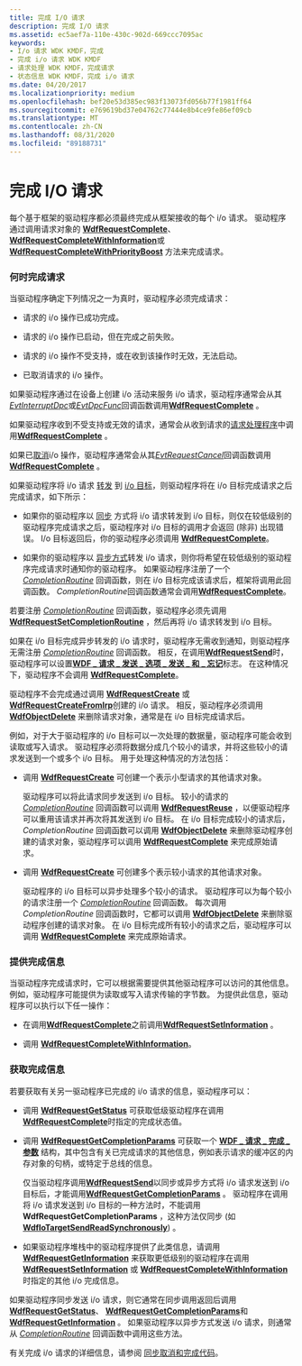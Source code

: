 ```yaml
---
title: 完成 I/O 请求
description: 完成 I/O 请求
ms.assetid: ec5aef7a-110e-430c-902d-669ccc7095ac
keywords:
- I/o 请求 WDK KMDF，完成
- 完成 i/o 请求 WDK KMDF
- 请求处理 WDK KMDF，完成请求
- 状态信息 WDK KMDF，完成 i/o 请求
ms.date: 04/20/2017
ms.localizationpriority: medium
ms.openlocfilehash: bef20e53d385ec983f13073fd056b77f1981ff64
ms.sourcegitcommit: e769619bd37e04762c77444e8b4ce9fe86ef09cb
ms.translationtype: MT
ms.contentlocale: zh-CN
ms.lasthandoff: 08/31/2020
ms.locfileid: "89188731"
---
```

# <a name="completing-io-requests"></a>完成 I/O 请求





每个基于框架的驱动程序都必须最终完成从框架接收的每个 i/o 请求。 驱动程序通过调用请求对象的 [**WdfRequestComplete**](/windows-hardware/drivers/ddi/wdfrequest/nf-wdfrequest-wdfrequestcomplete)、 [**WdfRequestCompleteWithInformation**](/windows-hardware/drivers/ddi/wdfrequest/nf-wdfrequest-wdfrequestcompletewithinformation)或 [**WdfRequestCompleteWithPriorityBoost**](/windows-hardware/drivers/ddi/wdfrequest/nf-wdfrequest-wdfrequestcompletewithpriorityboost) 方法来完成请求。

### <a name="when-to-complete-a-request"></a>何时完成请求

当驱动程序确定下列情况之一为真时，驱动程序必须完成请求：

-   请求的 i/o 操作已成功完成。

-   请求的 i/o 操作已启动，但在完成之前失败。

-   请求的 i/o 操作不受支持，或在收到该操作时无效，无法启动。

-   已取消请求的 i/o 操作。

如果驱动程序通过在设备上创建 i/o 活动来服务 i/o 请求，驱动程序通常会从其[*EvtInterruptDpc*](/windows-hardware/drivers/ddi/wdfinterrupt/nc-wdfinterrupt-evt_wdf_interrupt_dpc)或[*EvtDpcFunc*](/windows-hardware/drivers/ddi/wdfdpc/nc-wdfdpc-evt_wdf_dpc)回调函数调用[**WdfRequestComplete**](/windows-hardware/drivers/ddi/wdfrequest/nf-wdfrequest-wdfrequestcomplete) 。

如果驱动程序收到不受支持或无效的请求，通常会从收到请求的[请求处理程序](request-handlers.md)中调用[**WdfRequestComplete**](/windows-hardware/drivers/ddi/wdfrequest/nf-wdfrequest-wdfrequestcomplete) 。

如果已[取消](canceling-i-o-requests.md)i/o 操作，驱动程序通常会从其[*EvtRequestCancel*](/windows-hardware/drivers/ddi/wdfrequest/nc-wdfrequest-evt_wdf_request_cancel)回调函数调用[**WdfRequestComplete**](/windows-hardware/drivers/ddi/wdfrequest/nf-wdfrequest-wdfrequestcomplete) 。

如果驱动程序将 i/o 请求 [转发](forwarding-i-o-requests.md) 到 [i/o 目标](using-i-o-targets.md)，则驱动程序将在 i/o 目标完成请求之后完成请求，如下所示：

-   如果你的驱动程序以 [同步](sending-i-o-requests-synchronously.md) 方式将 i/o 请求转发到 i/o 目标，则仅在较低级别的驱动程序完成请求之后，驱动程序对 i/o 目标的调用才会返回 (除非) 出现错误。 I/o 目标返回后，你的驱动程序必须调用 [**WdfRequestComplete**](/windows-hardware/drivers/ddi/wdfrequest/nf-wdfrequest-wdfrequestcomplete)。

-   如果你的驱动程序以 [异步方式](sending-i-o-requests-asynchronously.md)转发 i/o 请求，则你将希望在较低级别的驱动程序完成请求时通知你的驱动程序。 如果驱动程序注册了一个 [*CompletionRoutine*](/windows-hardware/drivers/ddi/wdfrequest/nc-wdfrequest-evt_wdf_request_completion_routine) 回调函数，则在 i/o 目标完成该请求后，框架将调用此回调函数。 *CompletionRoutine*回调函数通常会调用[**WdfRequestComplete**](/windows-hardware/drivers/ddi/wdfrequest/nf-wdfrequest-wdfrequestcomplete)。

若要注册 [*CompletionRoutine*](/windows-hardware/drivers/ddi/wdfrequest/nc-wdfrequest-evt_wdf_request_completion_routine) 回调函数，驱动程序必须先调用 [**WdfRequestSetCompletionRoutine**](/windows-hardware/drivers/ddi/wdfrequest/nf-wdfrequest-wdfrequestsetcompletionroutine) ，然后再将 i/o 请求转发到 i/o 目标。

如果在 i/o 目标完成异步转发的 i/o 请求时，驱动程序无需收到通知，则驱动程序无需注册 [*CompletionRoutine*](/windows-hardware/drivers/ddi/wdfrequest/nc-wdfrequest-evt_wdf_request_completion_routine) 回调函数。 相反，在调用[**WdfRequestSend**](/windows-hardware/drivers/ddi/wdfrequest/nf-wdfrequest-wdfrequestsend)时，驱动程序可以设置[**WDF \_ 请求 \_ 发送 \_ 选项 \_ 发送 \_ 和 \_ 忘记**](/windows-hardware/drivers/ddi/wdfrequest/ne-wdfrequest-_wdf_request_send_options_flags)标志。 在这种情况下，驱动程序不会调用 [**WdfRequestComplete**](/windows-hardware/drivers/ddi/wdfrequest/nf-wdfrequest-wdfrequestcomplete)。

驱动程序不会完成通过调用 [**WdfRequestCreate**](/windows-hardware/drivers/ddi/wdfrequest/nf-wdfrequest-wdfrequestcreate) 或 [**WdfRequestCreateFromIrp**](/windows-hardware/drivers/ddi/wdfrequest/nf-wdfrequest-wdfrequestcreatefromirp)创建的 i/o 请求。 相反，驱动程序必须调用 [**WdfObjectDelete**](/windows-hardware/drivers/ddi/wdfobject/nf-wdfobject-wdfobjectdelete) 来删除请求对象，通常是在 i/o 目标完成请求后。

例如，对于大于驱动程序的 i/o 目标可以一次处理的数据量，驱动程序可能会收到读取或写入请求。 驱动程序必须将数据分成几个较小的请求，并将这些较小的请求发送到一个或多个 i/o 目标。 用于处理这种情况的方法包括：

-   调用 [**WdfRequestCreate**](/windows-hardware/drivers/ddi/wdfrequest/nf-wdfrequest-wdfrequestcreate) 可创建一个表示小型请求的其他请求对象。

    驱动程序可以将此请求同步发送到 i/o 目标。 较小的请求的 [*CompletionRoutine*](/windows-hardware/drivers/ddi/wdfrequest/nc-wdfrequest-evt_wdf_request_completion_routine) 回调函数可以调用 [**WdfRequestReuse**](/windows-hardware/drivers/ddi/wdfrequest/nf-wdfrequest-wdfrequestreuse) ，以便驱动程序可以重用该请求并再次将其发送到 i/o 目标。 在 i/o 目标完成较小的请求后， *CompletionRoutine* 回调函数可以调用 [**WdfObjectDelete**](/windows-hardware/drivers/ddi/wdfobject/nf-wdfobject-wdfobjectdelete) 来删除驱动程序创建的请求对象，驱动程序可以调用 [**WdfRequestComplete**](/windows-hardware/drivers/ddi/wdfrequest/nf-wdfrequest-wdfrequestcomplete) 来完成原始请求。

-   调用 [**WdfRequestCreate**](/windows-hardware/drivers/ddi/wdfrequest/nf-wdfrequest-wdfrequestcreate) 可创建多个表示较小请求的其他请求对象。

    驱动程序的 i/o 目标可以异步处理多个较小的请求。 驱动程序可以为每个较小的请求注册一个 [*CompletionRoutine*](/windows-hardware/drivers/ddi/wdfrequest/nc-wdfrequest-evt_wdf_request_completion_routine) 回调函数。 每次调用 *CompletionRoutine* 回调函数时，它都可以调用 [**WdfObjectDelete**](/windows-hardware/drivers/ddi/wdfobject/nf-wdfobject-wdfobjectdelete) 来删除驱动程序创建的请求对象。 在 i/o 目标完成所有较小的请求之后，驱动程序可以调用 [**WdfRequestComplete**](/windows-hardware/drivers/ddi/wdfrequest/nf-wdfrequest-wdfrequestcomplete) 来完成原始请求。

### <a name="providing-completion-information"></a><a href="" id="providing-completion-information"></a> 提供完成信息

当驱动程序完成请求时，它可以根据需要提供其他驱动程序可以访问的其他信息。 例如，驱动程序可能提供为读取或写入请求传输的字节数。 为提供此信息，驱动程序可以执行以下任一操作：

-   在调用[**WdfRequestComplete**](/windows-hardware/drivers/ddi/wdfrequest/nf-wdfrequest-wdfrequestcomplete)之前调用[**WdfRequestSetInformation**](/windows-hardware/drivers/ddi/wdfrequest/nf-wdfrequest-wdfrequestsetinformation) 。

-   调用 [**WdfRequestCompleteWithInformation**](/windows-hardware/drivers/ddi/wdfrequest/nf-wdfrequest-wdfrequestcompletewithinformation)。

### <a name="obtaining-completion-information"></a><a href="" id="obtaining-completion-information"></a> 获取完成信息

若要获取有关另一驱动程序已完成的 i/o 请求的信息，驱动程序可以：

-   调用 [**WdfRequestGetStatus**](/windows-hardware/drivers/ddi/wdfrequest/nf-wdfrequest-wdfrequestgetstatus) 可获取低级驱动程序在调用 [**WdfRequestComplete**](/windows-hardware/drivers/ddi/wdfrequest/nf-wdfrequest-wdfrequestcomplete)时指定的完成状态值。

-   调用 [**WdfRequestGetCompletionParams**](/windows-hardware/drivers/ddi/wdfrequest/nf-wdfrequest-wdfrequestgetcompletionparams) 可获取一个 [**WDF \_ 请求 \_ 完成 \_ 参数**](/windows-hardware/drivers/ddi/wdfrequest/ns-wdfrequest-_wdf_request_completion_params) 结构，其中包含有关已完成请求的其他信息，例如表示请求的缓冲区的内存对象的句柄，或特定于总线的信息。

    仅当驱动程序调用[**WdfRequestSend**](/windows-hardware/drivers/ddi/wdfrequest/nf-wdfrequest-wdfrequestsend)以同步或异步方式将 i/o 请求发送到 i/o 目标后，才能调用[**WdfRequestGetCompletionParams**](/windows-hardware/drivers/ddi/wdfrequest/nf-wdfrequest-wdfrequestgetcompletionparams) 。 驱动程序在调用将 i/o 请求发送到 i/o 目标的一种方法时，不能调用 **WdfRequestGetCompletionParams** ，这种方法仅同步 (如 [**WdfIoTargetSendReadSynchronously**](/windows-hardware/drivers/ddi/wdfiotarget/nf-wdfiotarget-wdfiotargetsendreadsynchronously)) 。

-   如果驱动程序堆栈中的驱动程序提供了此类信息，请调用 [**WdfRequestGetInformation**](/windows-hardware/drivers/ddi/wdfrequest/nf-wdfrequest-wdfrequestgetinformation) 来获取更低级别的驱动程序在调用 [**WdfRequestSetInformation**](/windows-hardware/drivers/ddi/wdfrequest/nf-wdfrequest-wdfrequestsetinformation) 或 [**WdfRequestCompleteWithInformation**](/windows-hardware/drivers/ddi/wdfrequest/nf-wdfrequest-wdfrequestcompletewithinformation)时指定的其他 i/o 完成信息。

如果驱动程序同步发送 i/o 请求，则它通常在同步调用返回后调用 [**WdfRequestGetStatus**](/windows-hardware/drivers/ddi/wdfrequest/nf-wdfrequest-wdfrequestgetstatus)、 [**WdfRequestGetCompletionParams**](/windows-hardware/drivers/ddi/wdfrequest/nf-wdfrequest-wdfrequestgetcompletionparams)和 [**WdfRequestGetInformation**](/windows-hardware/drivers/ddi/wdfrequest/nf-wdfrequest-wdfrequestgetinformation) 。 如果驱动程序以异步方式发送 i/o 请求，则通常从 [*CompletionRoutine*](/windows-hardware/drivers/ddi/wdfrequest/nc-wdfrequest-evt_wdf_request_completion_routine) 回调函数中调用这些方法。

有关完成 i/o 请求的详细信息，请参阅 [同步取消和完成代码](synchronizing-cancel-and-completion-code.md)。

 

